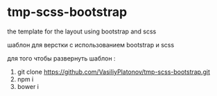 # tmp-scss-bootstrap

the template for the layout using bootstrap and scss

шаблон для верстки с использованием bootstrap и scss



для того чтобы развернуть шаблон :

1. git clone https://github.com/VasiliyPlatonov/tmp-scss-bootstrap.git
2. npm i
3. bower i
